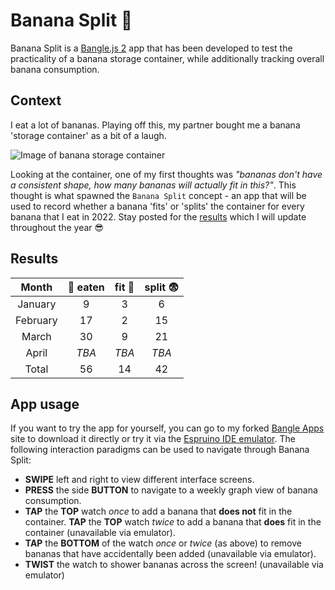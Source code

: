 # Banana Split 🍌

Banana Split is a [Bangle.js 2](https://www.espruino.com/Bangle.js2) app that has been developed to test the practicality of a banana storage container, while additionally tracking overall banana consumption.

## Context

I eat a lot of bananas. Playing off this, my partner bought me a banana 'storage container' as a bit of a laugh.

![Image of banana storage container](https://user-images.githubusercontent.com/49534136/147838566-e7a48b57-f8fc-4945-8538-b25dcbf59742.png)

Looking at the container, one of my first thoughts was _"bananas don't have a consistent shape, how many bananas will actually fit in this?"_. This thought is what spawned the `Banana Split` concept - an app that will be used to record whether a banana 'fits' or 'splits' the container for every banana that I eat in 2022. Stay posted for the [results](https://github.com/Johoseph/banana-split#results) which I will update throughout the year 😎

## Results

|  Month   | 🍌 eaten | fit 🥳 | split 😨 |
| :------: | :------: | :----: | :------: |
| January  | 9        | 3      |  6       |
| February | 17       | 2      |  15      |
| March    | 30       | 9      |  21      |
| April    | _TBA_    | _TBA_  |  _TBA_   |
| Total    | 56       | 14     |  42      |

## App usage

If you want to try the app for yourself, you can go to my forked [Bangle Apps](https://johoseph.github.io/BangleApps/#banana%20split) site to download it directly or try it via the [Espruino IDE emulator](https://www.espruino.com/ide/). The following interaction paradigms can be used to navigate through Banana Split:

- **SWIPE** left and right to view different interface screens.
- **PRESS** the side **BUTTON** to navigate to a weekly graph view of banana consumption.
- **TAP** the **TOP** watch _once_ to add a banana that **does not** fit in the container. **TAP** the **TOP** watch _twice_ to add a banana that **does** fit in the container (unavailable via emulator).
- **TAP** the **BOTTOM** of the watch _once_ or _twice_ (as above) to remove bananas that have accidentally been added (unavailable via emulator).
- **TWIST** the watch to shower bananas across the screen! (unavailable via emulator)
